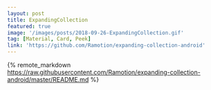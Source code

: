 ```yaml
---
layout: post
title: ExpandingCollection
featured: true
image: '/images/posts/2018-09-26-ExpandingCollection.gif'
tag: [Material, Card, Peek]
link: 'https://github.com/Ramotion/expanding-collection-android'
---
```


{% remote_markdown https://raw.githubusercontent.com/Ramotion/expanding-collection-android/master/README.md %}
